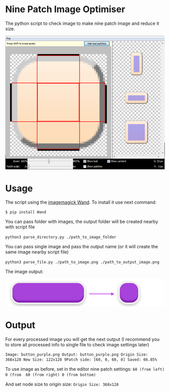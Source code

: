 # Nine Patch Image Optimiser

The python script to check image to make nine patch image and reduce it size.

![](/nine-patch-example.png)


# Usage

The script using the [imagemagick Wand](https://docs.wand-py.org/en/0.6.7/). To install it use next command:
``` 
$ pip install Wand
```

You can pass folder with images, the output folder will be created nearby with script file

`python3 parse_directory.py ./path_to_image_folder`

You can pass single image and pass the output name (or it will create the same image nearby script file)

`python3 parse_file.py ./path_to_image.png ./path_to_output_image.png`


The image output:

![](/tool-example.png)


# Output

For every processed image you will get the next output (I recommend you to store all processed info to single file to check image settings later)

```
Image: button_purple.png Output: button_purple.png Origin Size: 368x128 New Size: 122x128 9Patch side: [60, 0, 60, 0] Saved: 66.85%
```

To use image as before, set in the editor nine patch settings:
`60 (from left) 0 (from  60 (from right) 0 (from bottom)`

And set node size to origin size:
`Origin Size: 368x128`


